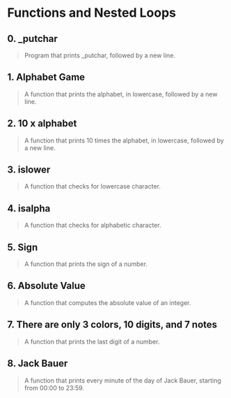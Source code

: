 # **Functions and Nested Loops**

## 0. _putchar
> Program that prints _putchar, followed by a new line.

## 1. Alphabet Game
> A function that prints the alphabet, in lowercase, followed by a new line.

## 2. 10 x alphabet
> A function that prints 10 times the alphabet, in lowercase, followed by a new line.

## 3. islower
> A function that checks for lowercase character.

## 4. isalpha
> A function that checks for alphabetic character.

## 5. Sign
> A function that prints the sign of a number.

## 6. Absolute Value
> A function that computes the absolute value of an integer.

## 7. There are only 3 colors, 10 digits, and 7 notes
> A function that prints the last digit of a number.

## 8. Jack Bauer
> A function that prints every minute of the day of Jack Bauer, starting from 00:00 to 23:59.


